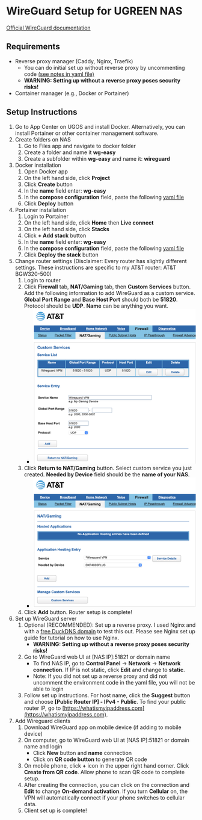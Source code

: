 # WireGuard Setup for UGREEN NAS
[Official WireGuard documentation](https://wg-easy.github.io/wg-easy/latest/)

## Requirements
- Reverse proxy manager (Caddy, Nginx, Traefik)
    - You can do initial set up without reverse proxy by uncommenting code [(see notes in yaml file)](https://github.com/EszopiCoder/ugreen-docker-guides/blob/main/apps/wireguard/wg-easy-docker-compose.yaml)
    - **WARNING: Setting up without a reverse proxy poses security risks!**
- Container manager (e.g., Docker or Portainer)

## Setup Instructions
1. Go to App Center on UGOS and install Docker. Alternatively, you can install Portainer or other container management software.
2. Create folders on NAS
    1. Go to Files app and navigate to docker folder
    2. Create a folder and name it **wg-easy**
    3. Create a subfolder within **wg-easy** and name it: **wireguard**
4. Docker installation
    1. Open Docker app
    2. On the left hand side, click **Project**
    3. Click **Create** button
    4. In the **name** field enter: **wg-easy**
    5. In the **compose configuration** field, paste the following [yaml file](https://github.com/EszopiCoder/ugreen-docker-guides/blob/main/apps/wireguard/wg-easy-docker-compose.yaml)
    6. Click **Deploy** button
5. Portainer installation
    1. Login to Portainer
    2. On the left hand side, click **Home** then **Live connect**
    3. On the left hand side, click **Stacks**
    4. Click **+ Add stack** button
    5. In the **name** field enter: **wg-easy**
    6. In the **compose configuration** field, paste the following [yaml file](https://github.com/EszopiCoder/ugreen-docker-guides/blob/main/apps/wireguard/wg-easy-docker-compose.yaml)
    7. Click **Deploy the stack** button
6. Change router settings (Disclaimer: Every router has slightly different settings. These instructions are specific to my AT&T router: AT&T BGW320-500)
    1. Login to router
    2. Click **Firewall** tab, **NAT/Gaming** tab, then **Custom Services** button. Add the following information to add WireGuard as a custom service. **Global Port Range** and **Base Host Port** should both be **51820**. Protocol should be **UDP**. **Name** can be anything you want.
        - <img src="img/custom-service.png">
    3. Click **Return to NAT/Gaming** button. Select custom service you just created. **Needed by Device** field should be the **name of your NAS**.
        - <img src="img/app-hosting-entry.png">
    4. Click **Add** button. Router setup is complete!
7. Set up WireGuard server
    1. Optional (RECOMMENDED): Set up a reverse proxy. I used Nginx and with a [free DuckDNS domain](https://www.duckdns.org) to test this out. Please see Nginx set up guide for tutorial on how to use Nginx.
        - **WARNING: Setting up without a reverse proxy poses security risks!**
    2. Go to WireGuard web UI at [NAS IP]:51821 or domain name
        - To find NAS IP, go to **Control Panel** -> **Network** -> **Network connection**. If IP is not static, click **Edit** and change to **static**.
        - Note: If you did not set up a reverse proxy and did not uncomment the environment code in the yaml file, you will not be able to login
    3. Follow set up instructions. For host name, click the **Suggest** button and choose **[Public Router IP] - IPv4 - Public**. To find your public router IP, go to [https://whatismyipaddress.com](https://whatismyipaddress.com).
8. Add Wireguard clients
    1. Download WireGuard app on mobile device (if adding to mobile device)
    2. On computer, go to WireGuard web UI at [NAS IP]:51821 or domain name and login
        - Click **New** button and **name** connection
        - Click on **QR code button** to generate QR code
    3. On mobile phone, click **+** icon in the upper right hand corner. Click **Create from QR code**. Allow phone to scan QR code to complete setup.
    4. After creating the connection, you can click on the connection and **Edit** to change **On-demand activation**. If you turn **Cellular** on, the VPN will automatically connect if your phone switches to cellular data.
    5. Client set up is complete!
